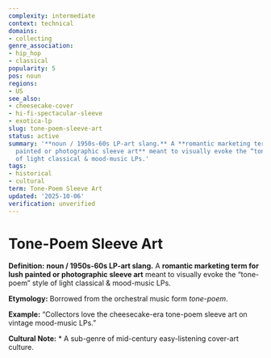 ```yaml
---
complexity: intermediate
context: technical
domains:
- collecting
genre_association:
- hip_hop
- classical
popularity: 5
pos: noun
regions:
- US
see_also:
- cheesecake-cover
- hi-fi-spectacular-sleeve
- exotica-lp
slug: tone-poem-sleeve-art
status: active
summary: '**noun / 1950s-60s LP-art slang.** A **romantic marketing term for lush
  painted or photographic sleeve art** meant to visually evoke the “tone-poem” style
  of light classical & mood-music LPs.'
tags:
- historical
- cultural
term: Tone-Poem Sleeve Art
updated: '2025-10-06'
verification: unverified
---
```


# Tone-Poem Sleeve Art

**Definition:** **noun / 1950s-60s LP-art slang.** A **romantic marketing term for lush painted or photographic sleeve art** meant to visually evoke the “tone-poem” style of light classical & mood-music LPs.

**Etymology:** Borrowed from the orchestral music form *tone-poem*.

**Example:** “Collectors love the cheesecake-era tone-poem sleeve art on vintage mood-music LPs.”

**Cultural Note:** * A sub-genre of mid-century easy-listening cover-art culture.

